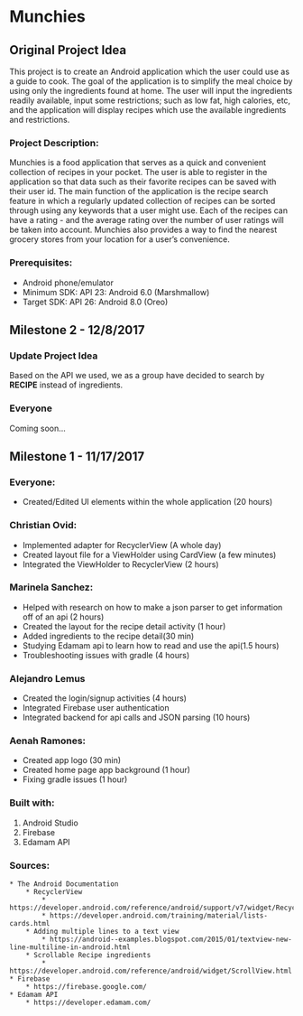 # Munchies

## Original Project Idea
This project is to create an Android application which the user could use as a guide to cook. The goal of the application is to simplify the meal choice by using only the ingredients found at home. The user will input the ingredients readily available, input some restrictions; such as low fat, high calories, etc, and the application will display recipes which use the available ingredients and restrictions.

### Project Description: 
Munchies is a food application that serves as a quick and convenient collection of recipes in your pocket. The user is able to register in the application so that data such as their favorite recipes can be saved with their user id. The main function of the application is the recipe search feature in which a regularly updated collection of recipes can be sorted through using any keywords that a user might use. Each of the recipes can have a rating - and the average rating over the number of user ratings will be taken into account. Munchies also provides a way to find the nearest grocery stores from your location for a user’s convenience.

### Prerequisites:
* Android phone/emulator	
* Minimum SDK: API 23: Android 6.0 (Marshmallow)
* Target SDK: API 26: Android 8.0 (Oreo)

## Milestone 2 - 12/8/2017

### Update Project Idea
Based on the API we used, we as a group have decided to search by **RECIPE** instead of ingredients.

### Everyone
Coming soon...

## Milestone 1 - 11/17/2017

### Everyone:
* Created/Edited UI elements within the whole application (20 hours)

### Christian Ovid:
* Implemented adapter for RecyclerView (A whole day)
* Created layout file for a ViewHolder using CardView (a few minutes)
* Integrated the ViewHolder to RecyclerView (2 hours)

### Marinela Sanchez:
* Helped with research on how to make a json parser to get information off of an api (2 hours)
* Created the layout for the recipe detail activity (1 hour)
* Added ingredients to the recipe detail(30 min)
* Studying Edamam api to  learn how to read and use the api(1.5 hours)
* Troubleshooting issues with gradle (4 hours)

### Alejandro Lemus
* Created the login/signup activities (4 hours)
* Integrated Firebase user authentication
* Integrated backend for api calls and JSON parsing (10 hours)

### Aenah Ramones:
* Created app logo (30 min)
* Created home page app background (1 hour)
* Fixing gradle issues (1 hour)

### Built with:
1. Android Studio
2. Firebase
3. Edamam API

### Sources:
	* The Android Documentation
		* RecyclerView
			* https://developer.android.com/reference/android/support/v7/widget/RecyclerView.html
			* https://developer.android.com/training/material/lists-cards.html
		* Adding multiple lines to a text view
			* https://android--examples.blogspot.com/2015/01/textview-new-line-multiline-in-android.html
		* Scrollable Recipe ingredients
			* https://developer.android.com/reference/android/widget/ScrollView.html 
	* Firebase
		* https://firebase.google.com/
	* Edamam API
		* https://developer.edamam.com/
